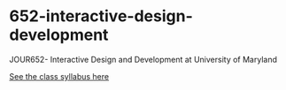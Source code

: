 # 652-interactive-design-development
JOUR652- Interactive Design and Development at University of Maryland

[See the class syllabus here](https://docs.google.com/document/d/e/2PACX-1vTjukcjl0JEhSwsGfzqhxrKiCRjmaBNcJ9n79MK493Xu9Hq7z7BMFJdznUAHaHJYw/pub)
